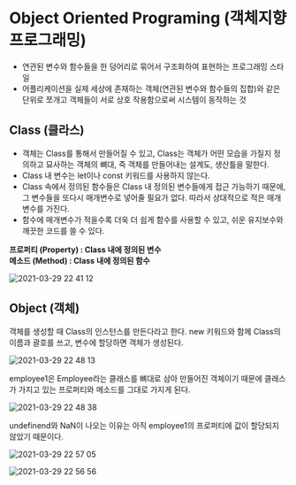 # Object Oriented Programing (객체지향 프로그래밍)
- 연관된 변수와 함수들을 한 덩어리로 묶어서 구조화하여 표현하는 프로그래밍 스타일
- 어플리케이션을 실제 세상에 존재하는 객체(연관된 변수와 함수들의 집합)와 같은 단위로 쪼개고 객체들이 서로 상호 작용함으로써 시스템이 동작하는 것

## Class (클라스)
- 객체는 Class를 통해서 만들어질 수 있고, Class는 객체가 어떤 모습을 가질지 정의하고 묘사하는 객체의 뼈대, 즉 객체를 만들어내는 설계도, 생산틀을 말한다.
- Class 내 변수는 let이나 const 키워드를 사용하지 않는다.
- Class 속에서 정의된 함수들은 Class 내 정의된 변수들에게 접근 가능하기 때문에, 그 변수들을 또다시 매개변수로 넣어줄 필요가 없다. 따라서 상대적으로 적은 매개변수를 가진다.
- 함수에 매개변수가 적을수록 더욱 더 쉽게 함수를 사용할 수 있고, 쉬운 유지보수와 깨끗한 코드를 쓸 수 있다.

**프로퍼티 (Property) : Class 내에 정의된 변수**  
**메소드 (Method) : Class 내에 정의된 함수**

![2021-03-29 22 41 12](https://user-images.githubusercontent.com/35294456/112845632-08399e80-90e0-11eb-9aff-d758c09a5961.png)

## Object (객체)
객체를 생성할 때 Class의 인스턴스를 만든다라고 한다. new 키워드와 함께 Class의 이름과 괄호를 쓰고, 변수에 할당하면 객체가 생성된다.

![2021-03-29 22 48 13](https://user-images.githubusercontent.com/35294456/112846355-ee4c8b80-90e0-11eb-8eaa-9be88e48127d.png)

employee1은 Employee라는 클래스를 뼈대로 삼아 만들어진 객체이기 때문에 클래스가 가지고 있는 프로퍼티와 메소드를 그대로 가지게 된다.

![2021-03-29 22 48 38](https://user-images.githubusercontent.com/35294456/112846363-ef7db880-90e0-11eb-9821-a97d5932e29a.png)

undefinend와 NaN이 나오는 이유는 아직 employee1의 프로퍼티에 값이 할당되지 않았기 때문이다.

![2021-03-29 22 57 05](https://user-images.githubusercontent.com/35294456/112847487-17215080-90e2-11eb-9510-99b29b1d5ff5.png)

![2021-03-29 22 56 56](https://user-images.githubusercontent.com/35294456/112847528-20122200-90e2-11eb-9d8b-8fc5ba8b8ca6.png)
